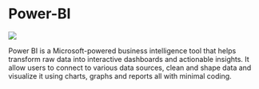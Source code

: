 # Power-BI
<IMG SRC = "https://www.finereport.com/en/wp-content/uploads/2021/09/power-bi.jpg">

Power BI is a Microsoft-powered business intelligence tool that helps transform raw data into interactive dashboards and actionable insights. It allow users to connect to various data sources, clean and shape data and visualize it using charts, graphs and reports all with minimal coding.










